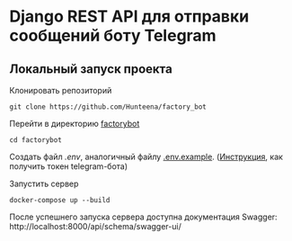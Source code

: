 # Django REST API для отправки сообщений боту Telegram
## Локальный запуск проекта

Клонировать репозиторий
```shell
git clone https://github.com/Hunteena/factory_bot
```
Перейти в директорию [factorybot](factorybot)
```shell
cd factorybot
```
Создать файл _.env_, аналогичный файлу [.env.example](factorybot/.env.example). 
([Инструкция](https://core.telegram.org/bots/features#creating-a-new-bot), как получить токен telegram-бота)

Запустить сервер
```shell
docker-compose up --build
```
После успешнего запуска сервера доступна документация Swagger:  
http://localhost:8000/api/schema/swagger-ui/
